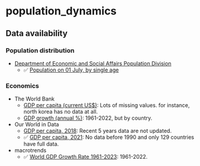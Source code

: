 # population_dynamics

## Data availability

### Population distribution

 - [Department of Economic and Social Affairs Population Division](https://population.un.org/wpp/Download/Standard/CSV/)
   - ✅ [Population on 01 July, by single age](https://population.un.org/wpp/Download/Files/1_Indicators%20(Standard)/CSV_FILES/WPP2022_PopulationBySingleAgeSex_Medium_1950-2021.zip)

### Economics

 - The World Bank
   - [GDP per capita (current US$)](https://data.worldbank.org/indicator/NY.GDP.PCAP.CD): Lots of missing values. for instance, north korea has no data at all.
   - [GDP growth (annual %)](https://data.worldbank.org/indicator/NY.GDP.MKTP.KD.ZG): 1961-2022, but by country.
 - Our World in Data
   - [GDP per capita, 2018](https://ourworldindata.org/grapher/gdp-per-capita-maddison): Recent 5 years data are not updated.
   - ✅ [GDP per capita, 2021](https://ourworldindata.org/grapher/gdp-per-capita-worldbank): No data before 1990 and only 129 countries have full data.
 - macrotrends
   - ✅ [World GDP Growth Rate 1961-2023](https://www.macrotrends.net/countries/WLD/world/gdp-growth-rate): 1961-2022.
